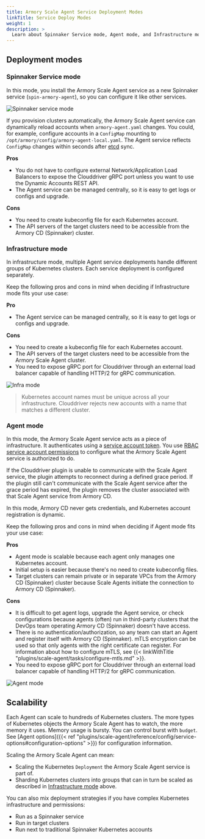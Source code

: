 ```yaml
---
title: Armory Scale Agent Service Deployment Modes
linkTitle: Service Deploy Modes
weight: 1
description: >
  Learn about Spinnaker Service mode, Agent mode, and Infrastructure mode - different approaches to deploying the Scale Agent service in your Kubernetes clusters.  
---
```


## Deployment modes

### Spinnaker Service mode

In this mode, you install the Armory Scale Agent service as a new Spinnaker service (`spin-armory-agent`), so you can configure it like other services.

![Spinnaker service mode](/images/scale-agent/in-cluster-mode.png)

If you provision clusters automatically, the Armory Scale Agent service can dynamically reload accounts when `armory-agent.yaml` changes. You could, for example, configure accounts in a `ConfigMap` mounting to `/opt/armory/config/armory-agent-local.yaml`.  The Agent service reflects `ConfigMap` changes within seconds after [etcd](https://etcd.io/) sync.

**Pros**

- You do not have to configure external Network/Application Load Balancers to expose the Clouddriver gRPC port unless you want to use the Dynamic Accounts REST API.
- The Agent service can be managed centrally, so it is easy to get logs or configs and upgrade.

**Cons**

- You need to create kubeconfig file for each Kubernetes account.
- The API servers of the target clusters need to be accessible from the Armory CD (Spinnaker) cluster.

### Infrastructure mode

In infrastructure mode, multiple Agent service deployments handle different groups of Kubernetes clusters. Each service deployment is configured separately.

Keep the following pros and cons in mind when deciding if Infrastructure mode fits your use case:

**Pro**

- The Agent service can be managed centrally, so it is easy to get logs or configs and upgrade.

**Cons**

- You need to create a kubeconfig file for each Kubernetes account.
- The API servers of the target clusters need to be accessible from the Armory Scale Agent cluster.
- You need to expose gRPC port for Clouddriver through an external load balancer capable of handling HTTP/2 for gRPC communication.

![Infra mode](/images/scale-agent/agent-infra-mode.png)

> Kubernetes account names must be unique across all your infrastructure. Clouddriver rejects new accounts with a name that matches a different cluster.

### Agent mode

In this mode, the Armory Scale Agent service acts as a piece of infrastructure. It authenticates  using a [service account token](https://kubernetes.io/docs/reference/access-authn-authz/authentication/#service-account-tokens). You use
[RBAC service account permissions](https://kubernetes.io/docs/reference/access-authn-authz/rbac/#service-account-permissions) to configure what the Armory Scale Agent service is authorized to do.

If the Clouddriver plugin is unable to communicate with the Scale Agent service, the plugin attempts to reconnect during a defined grace period. If the plugin still can't communicate with the Scale Agent service after the grace period has expired, the plugin removes the cluster associated with that Scale Agent service from Armory CD.

In this mode, Armory CD never gets credentials, and Kubernetes account registration is dynamic.

Keep the following pros and cons in mind when deciding if Agent mode fits your use case:

**Pros**

- Agent mode is scalable because each agent only manages one Kubernetes account.
- Initial setup is easier because there's no need to create kubeconfig files.
- Target clusters can remain private or in separate VPCs from the Armory CD (Spinnaker) cluster because Scale Agents initiate the connection to Armory CD (Spinnaker).

**Cons**

- It is difficult to get agent logs, upgrade the Agent service, or check configurations because agents (often) run in third-party clusters that the DevOps team operating Armory CD (Spinnaker) doesn't have access.
- There is no authentication/authorization, so any team can start an Agent and register itself with Armory CD (Spinnaker). mTLS encryption can be used so that only agents with the right certificate can register. For information about how to configure mTLS, see {{< linkWithTitle "plugins/scale-agent/tasks/configure-mtls.md" >}}.
- You need to expose gRPC port for Clouddriver through an external load balancer capable of handling HTTP/2 for gRPC communication.

![Agent mode](/images/scale-agent/agent-mode.png)



## Scalability

Each Agent can scale to hundreds of Kubernetes clusters. The more types of Kubernetes objects the Armory Scale Agent has to watch, the more memory it uses. Memory usage is bursty. You can control burst with `budget`. See [Agent options]({{< ref "plugins/scale-agent/reference/config/service-options#configuration-options" >}}) for configuration information.

Scaling the Armory Scale Agent can mean:

- Scaling the Kubernetes `Deployment` the Armory Scale Agent service is part of.
- Sharding Kubernetes clusters into groups that can in turn be scaled as described in [Infrastructure mode](#infrastructure-mode) above.

You can also mix deployment strategies if you have complex Kubernetes infrastructure and permissions:

- Run as a Spinnaker service
- Run in target clusters
- Run next to traditional Spinnaker Kubernetes accounts
